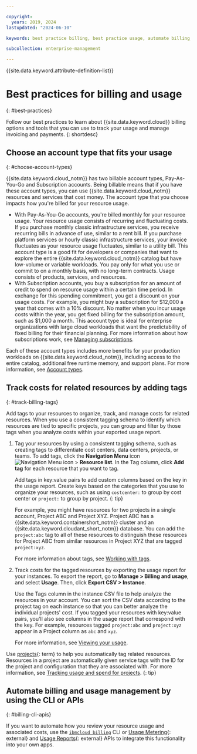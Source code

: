 ```yaml
---

copyright:
  years: 2019, 2024
lastupdated: "2024-06-10"

keywords: best practice billing, best practice usage, automate billing, track costs

subcollection: enterprise-management

---
```


{{site.data.keyword.attribute-definition-list}}

# Best practices for billing and usage
{: #best-practices}

Follow our best practices to learn about {{site.data.keyword.cloud}} billing options and tools that you can use to track your usage and manage invoicing and payments.
{: shortdesc}

## Choose an account type that fits your usage
{: #choose-account-types}

{{site.data.keyword.cloud_notm}} has two billable account types, Pay-As-You-Go and Subscription accounts. Being billable means that if you have these account types, you can use {{site.data.keyword.cloud_notm}} resources and services that cost money. The account type that you choose impacts how you're billed for your resource usage.
* With Pay-As-You-Go accounts, you're billed monthly for your resource usage. Your resource usage consists of recurring and fluctuating costs. If you purchase monthly classic infrastructure services, you receive recurring bills in advance of use, similar to a rent bill. If you purchase platform services or hourly classic infrastructure services, your invoice fluctuates as your resource usage fluctuates, similar to a utility bill. This account type is a good fit for developers or companies that want to explore the entire {{site.data.keyword.cloud_notm}} catalog but have low-volume or variable workloads. You pay only for what you use or commit to on a monthly basis, with no long-term contracts. Usage consists of products, services, and resources.
* With Subscription accounts, you buy a subscription for an amount of credit to spend on resource usage within a certain time period. In exchange for this spending commitment, you get a discount on your usage costs. For example, you might buy a subscription for $12,000 a year that comes with a 10% discount. No matter when you incur usage costs within the year, you get fixed billing for the subscription amount, such as $1,000 a month. This account type is ideal for enterprise organizations with large cloud workloads that want the predictability of fixed billing for their financial planning. For more information about how subscriptions work, see [Managing subscriptions](/docs/enterprise-management?topic=enterprise-management-subscriptions).

Each of these account types includes more benefits for your production workloads on {{site.data.keyword.cloud_notm}}, including access to the entire catalog, additional free runtime memory, and support plans. For more information, see [Account types](/docs/account?topic=account-accounts).

## Track costs for related resources by adding tags
{: #track-billing-tags}

Add tags to your resources to organize, track, and manage costs for related resources. When you use a consistent tagging schema to identify which resources are tied to specific projects, you can group and filter by those tags when you analyze costs within your exported usage report.

1. Tag your resources by using a consistent tagging schema, such as creating tags to differentiate cost centers, data centers, projects, or teams. To add tags, click the **Navigation Menu** icon ![Navigation Menu icon](../icons/icon_hamburger.svg "Menu") > **Resource list**. In the Tag column, click **Add tag** for each resource that you want to tag.

   Add tags in key:value pairs to add custom columns based on the key in the usage report. Create keys based on the categories that you use to organize your resources, such as using `costcenter:` to group by cost center or `project:` to group by project.
   {: tip}

   For example, you might have resources for two projects in a single account, Project ABC and Project XYZ. Project ABC has a {{site.data.keyword.containershort_notm}} cluster and an {{site.data.keyword.cloudant_short_notm}} database. You can add the `project:abc` tag to all of these resources to distinguish these resources for Project ABC from similar resources in Project XYZ that are tagged `project:xyz`.

   For more information about tags, see [Working with tags](/docs/account?topic=account-tag).

1. Track costs for the tagged resources by exporting the usage report for your instances. To export the report, go to **Manage > Billing and usage**, and select **Usage**. Then, click **Export CSV > Instance**.

   Use the Tags column in the instance CSV file to help analyze the resources in your account. You can sort the CSV data according to the project tag on each instance so that you can better analyze the individual projects' cost. If you tagged your resources with key:value pairs, you'll also see columns in the usage report that correspond with the key. For example, resources tagged `project:abc` and `project:xyz` appear in a Project column as `abc` and `xyz`.

   For more information, see [Viewing your usage](/docs/enterprise-management?topic=enterprise-management-viewingusage).

Use [projects](#x2035151){: term} to help you automatically tag related resources. Resources in a project are automatically given service tags with the ID for the project and configuration that they are associated with. For more information, see [Tracking usage and spend for projects](/secure-enterprise?topic=secure-enterprise-project-usage-spend).
{: tip}

## Automate billing and usage management by using the CLI or APIs
{: #billing-cli-apis}

If you want to automate how you review your resource usage and associated costs, use the [`ibmcloud billing`](/docs/cli?topic=cli-ibmcloud_billing#ibmcloud_billing_org_usage) CLI or [Usage Metering](/apidocs/usage-metering){: external} and [Usage Reports](/apidocs/metering-reporting){: external} APIs to integrate this functionality into your own apps.

